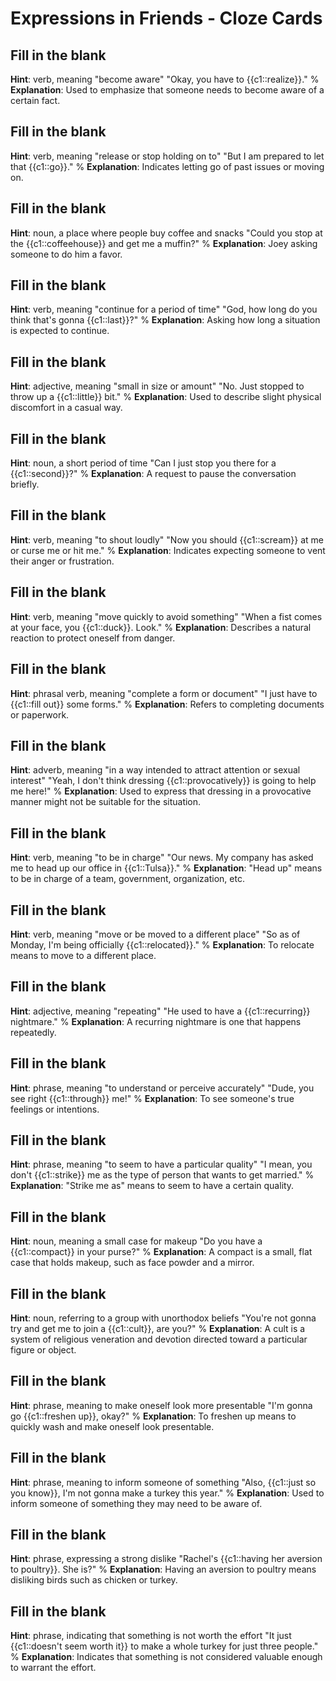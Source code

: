 # Expressions in Friends - Cloze Cards

## Fill in the blank
**Hint**: verb, meaning "become aware"
"Okay, you have to {{c1::realize}}."
%
**Explanation**: Used to emphasize that someone needs to become aware of a certain fact.

## Fill in the blank
**Hint**: verb, meaning "release or stop holding on to"
"But I am prepared to let that {{c1::go}}."
%
**Explanation**: Indicates letting go of past issues or moving on.

## Fill in the blank
**Hint**: noun, a place where people buy coffee and snacks
"Could you stop at the {{c1::coffeehouse}} and get me a muffin?"
%
**Explanation**: Joey asking someone to do him a favor.

## Fill in the blank
**Hint**: verb, meaning "continue for a period of time"
"God, how long do you think that's gonna {{c1::last}}?"
%
**Explanation**: Asking how long a situation is expected to continue.

## Fill in the blank
**Hint**: adjective, meaning "small in size or amount"
"No. Just stopped to throw up a {{c1::little}} bit."
%
**Explanation**: Used to describe slight physical discomfort in a casual way.

## Fill in the blank
**Hint**: noun, a short period of time
"Can I just stop you there for a {{c1::second}}?"
%
**Explanation**: A request to pause the conversation briefly.

## Fill in the blank
**Hint**: verb, meaning "to shout loudly"
"Now you should {{c1::scream}} at me or curse me or hit me."
%
**Explanation**: Indicates expecting someone to vent their anger or frustration.

## Fill in the blank
**Hint**: verb, meaning "move quickly to avoid something"
"When a fist comes at your face, you {{c1::duck}}. Look."
%
**Explanation**: Describes a natural reaction to protect oneself from danger.

## Fill in the blank
**Hint**: phrasal verb, meaning "complete a form or document"
"I just have to {{c1::fill out}} some forms."
%
**Explanation**: Refers to completing documents or paperwork.

## Fill in the blank
**Hint**: adverb, meaning "in a way intended to attract attention or sexual interest"
"Yeah, I don't think dressing {{c1::provocatively}} is going to help me here!"
%
**Explanation**: Used to express that dressing in a provocative manner might not be suitable for the situation.

## Fill in the blank
**Hint**: verb, meaning "to be in charge"
"Our news. My company has asked me to head up our office in {{c1::Tulsa}}."
%
**Explanation**: "Head up" means to be in charge of a team, government, organization, etc.

## Fill in the blank
**Hint**: verb, meaning "move or be moved to a different place"
"So as of Monday, I'm being officially {{c1::relocated}}."
%
**Explanation**: To relocate means to move to a different place.

## Fill in the blank
**Hint**: adjective, meaning "repeating"
"He used to have a {{c1::recurring}} nightmare."
%
**Explanation**: A recurring nightmare is one that happens repeatedly.

## Fill in the blank
**Hint**: phrase, meaning "to understand or perceive accurately"
"Dude, you see right {{c1::through}} me!"
%
**Explanation**: To see someone's true feelings or intentions.

## Fill in the blank
**Hint**: phrase, meaning "to seem to have a particular quality"
"I mean, you don't {{c1::strike}} me as the type of person that wants to get married."
%
**Explanation**: "Strike me as" means to seem to have a certain quality.

## Fill in the blank
**Hint**: noun, meaning a small case for makeup
"Do you have a {{c1::compact}} in your purse?"
%
**Explanation**: A compact is a small, flat case that holds makeup, such as face powder and a mirror.

## Fill in the blank
**Hint**: noun, referring to a group with unorthodox beliefs
"You're not gonna try and get me to join a {{c1::cult}}, are you?"
%
**Explanation**: A cult is a system of religious veneration and devotion directed toward a particular figure or object.

## Fill in the blank
**Hint**: phrase, meaning to make oneself look more presentable
"I'm gonna go {{c1::freshen up}}, okay?"
%
**Explanation**: To freshen up means to quickly wash and make oneself look presentable.

## Fill in the blank
**Hint**: phrase, meaning to inform someone of something
"Also, {{c1::just so you know}}, I'm not gonna make a turkey this year."
%
**Explanation**: Used to inform someone of something they may need to be aware of.

## Fill in the blank
**Hint**: phrase, expressing a strong dislike
"Rachel's {{c1::having her aversion to poultry}}. She is?"
%
**Explanation**: Having an aversion to poultry means disliking birds such as chicken or turkey.

## Fill in the blank
**Hint**: phrase, indicating that something is not worth the effort
"It just {{c1::doesn't seem worth it}} to make a whole turkey for just three people."
%
**Explanation**: Indicates that something is not considered valuable enough to warrant the effort.
